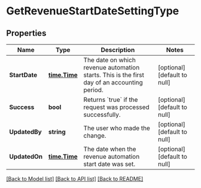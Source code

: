 # GetRevenueStartDateSettingType

## Properties
Name | Type | Description | Notes
------------ | ------------- | ------------- | -------------
**StartDate** | [**time.Time**](time.Time.md) | The date on which revenue automation starts. This is the first day of an accounting period.  | [optional] [default to null]
**Success** | **bool** | Returns &#x60;true&#x60; if the request was processed successfully.  | [optional] [default to null]
**UpdatedBy** | **string** | The user who made the change.  | [optional] [default to null]
**UpdatedOn** | [**time.Time**](time.Time.md) | The date when the revenue automation start date was set.  | [optional] [default to null]

[[Back to Model list]](../README.md#documentation-for-models) [[Back to API list]](../README.md#documentation-for-api-endpoints) [[Back to README]](../README.md)


